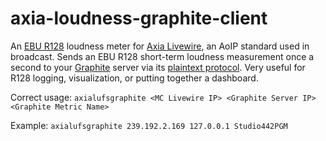 axia-loudness-graphite-client
=============================

An <a href = "https://tech.ebu.ch/docs/events/ibc11-ebutechnical/presentations/ibc11_10things_r128.pdf">EBU R128</a> loudness meter for <a href = "http://www.axiaaudio.com/livewire">Axia Livewire</a>, an AoIP standard used in broadcast. Sends an EBU R128 short-term loudness measurement once a second to your <a href = "http://graphite.readthedocs.org/en/latest/overview.html">Graphite</a> server via its <a href = "http://graphite.readthedocs.org/en/latest/feeding-carbon.html#the-plaintext-protocol">plaintext protocol</a>. Very useful for R128 logging, visualization, or putting together a dashboard.

Correct usage: `axialufsgraphite <MC Livewire IP> <Graphite Server IP> <Graphite Metric Name>`

Example: `axialufsgraphite 239.192.2.169 127.0.0.1 Studio442PGM`
